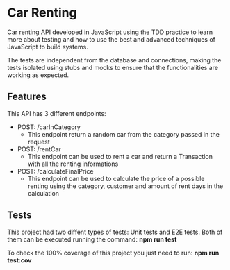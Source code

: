 # Car Renting
Car renting API developed in JavaScript using the TDD practice to learn more about testing and how to use the best and advanced techniques of JavaScript to build systems.

The tests are independent from the database and connections, making the tests isolated using stubs and mocks to ensure that the functionalities are working as expected.

## Features
This API has 3 different endpoints:
 - POST: /carInCategory
   - This endpoint return a random car from the category passed in the request
 - POST: /rentCar
   - This endpoint can be used to rent a car and return a Transaction with all the renting informations
 - POST: /calculateFinalPrice
   - This endpoint can be used to calculate the price of a possible renting using the category, customer and amount of rent days in the calculation

## Tests
This project had two diffent types of tests: Unit tests and E2E tests.
Both of them can be executed running the command: **npm run test**

To check the 100% coverage of this project you just need to run: **npm run test:cov**
